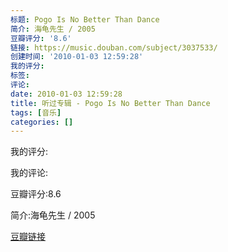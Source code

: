 ```yaml
---
标题: Pogo Is No Better Than Dance
简介: 海龟先生 / 2005
豆瓣评分: '8.6'
链接: https://music.douban.com/subject/3037533/
创建时间: '2010-01-03 12:59:28'
我的评分:
标签:
评论:
date: 2010-01-03 12:59:28
title: 听过专辑 - Pogo Is No Better Than Dance
tags: [音乐]
categories: []
---
```


我的评分:

我的评论:

豆瓣评分:8.6

简介:海龟先生 / 2005

[豆瓣链接](https://music.douban.com/subject/3037533/)

